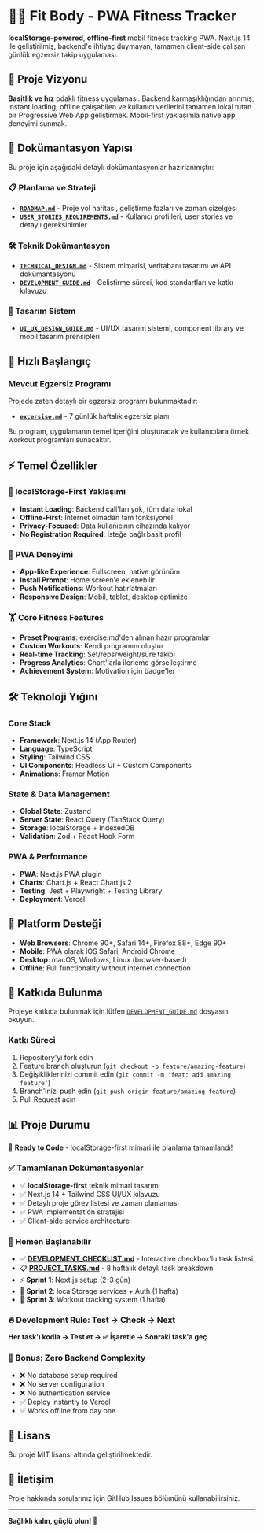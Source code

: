 # 🏋️‍♀️ Fit Body - PWA Fitness Tracker

**localStorage-powered**, **offline-first** mobil fitness tracking PWA. Next.js 14 ile geliştirilmiş, backend'e ihtiyaç duymayan, tamamen client-side çalışan günlük egzersiz takip uygulaması.

## 🎯 Proje Vizyonu

**Basitlik ve hız** odaklı fitness uygulaması. Backend karmaşıklığından arınmış, instant loading, offline çalışabilen ve kullanıcı verilerini tamamen lokal tutan bir Progressive Web App geliştirmek. Mobil-first yaklaşımla native app deneyimi sunmak.

## 📁 Dokümantasyon Yapısı

Bu proje için aşağıdaki detaylı dokümantasyonlar hazırlanmıştır:

### 📋 Planlama ve Strateji
- **[`ROADMAP.md`](docs/ROADMAP.md)** - Proje yol haritası, geliştirme fazları ve zaman çizelgesi
- **[`USER_STORIES_REQUIREMENTS.md`](docs/USER_STORIES_REQUIREMENTS.md)** - Kullanıcı profilleri, user stories ve detaylı gereksinimler

### 🛠️ Teknik Dokümantasyon
- **[`TECHNICAL_DESIGN.md`](docs/TECHNICAL_DESIGN.md)** - Sistem mimarisi, veritabanı tasarımı ve API dokümantasyonu
- **[`DEVELOPMENT_GUIDE.md`](docs/DEVELOPMENT_GUIDE.md)** - Geliştirme süreci, kod standartları ve katkı kılavuzu

### 🎨 Tasarım Sistem
- **[`UI_UX_DESIGN_GUIDE.md`](docs/UI_UX_DESIGN_GUIDE.md)** - UI/UX tasarım sistemi, component library ve mobil tasarım prensipleri

## 🚀 Hızlı Başlangıç

### Mevcut Egzersiz Programı
Projede zaten detaylı bir egzersiz programı bulunmaktadır:
- **[`excersise.md`](excersise.md)** - 7 günlük haftalık egzersiz planı

Bu program, uygulamanın temel içeriğini oluşturacak ve kullanıcılara örnek workout programları sunacaktır.

## ⚡ Temel Özellikler

### 🚀 localStorage-First Yaklaşımı
- **Instant Loading**: Backend call'ları yok, tüm data lokal
- **Offline-First**: İnternet olmadan tam fonksiyonel
- **Privacy-Focused**: Data kullanıcının cihazında kalıyor
- **No Registration Required**: İsteğe bağlı basit profil

### 📱 PWA Deneyimi  
- **App-like Experience**: Fullscreen, native görünüm
- **Install Prompt**: Home screen'e eklenebilir
- **Push Notifications**: Workout hatırlatmaları
- **Responsive Design**: Mobil, tablet, desktop optimize

### 🏋️ Core Fitness Features
- **Preset Programs**: exercise.md'den alınan hazır programlar
- **Custom Workouts**: Kendi programını oluştur
- **Real-time Tracking**: Set/reps/weight/süre takibi
- **Progress Analytics**: Chart'larla ilerleme görselleştirme
- **Achievement System**: Motivation için badge'ler

## 🛠️ Teknoloji Yığını

### Core Stack
- **Framework**: Next.js 14 (App Router)
- **Language**: TypeScript
- **Styling**: Tailwind CSS
- **UI Components**: Headless UI + Custom Components
- **Animations**: Framer Motion

### State & Data Management
- **Global State**: Zustand
- **Server State**: React Query (TanStack Query)  
- **Storage**: localStorage + IndexedDB
- **Validation**: Zod + React Hook Form

### PWA & Performance
- **PWA**: Next.js PWA plugin
- **Charts**: Chart.js + React Chart.js 2
- **Testing**: Jest + Playwright + Testing Library
- **Deployment**: Vercel

## 📱 Platform Desteği

- **Web Browsers**: Chrome 90+, Safari 14+, Firefox 88+, Edge 90+
- **Mobile**: PWA olarak iOS Safari, Android Chrome
- **Desktop**: macOS, Windows, Linux (browser-based)
- **Offline**: Full functionality without internet connection

## 🤝 Katkıda Bulunma

Projeye katkıda bulunmak için lütfen [`DEVELOPMENT_GUIDE.md`](docs/DEVELOPMENT_GUIDE.md) dosyasını okuyun.

### Katkı Süreci
1. Repository'yi fork edin
2. Feature branch oluşturun (`git checkout -b feature/amazing-feature`)
3. Değişikliklerinizi commit edin (`git commit -m 'feat: add amazing feature'`)
4. Branch'inizi push edin (`git push origin feature/amazing-feature`)
5. Pull Request açın

## 📊 Proje Durumu

🚀 **Ready to Code** - localStorage-first mimari ile planlama tamamlandı!

### ✅ Tamamlanan Dokümantasyonlar
- ✅ **localStorage-first** teknik mimari tasarımı
- ✅ Next.js 14 + Tailwind CSS UI/UX kılavuzu
- ✅ Detaylı proje görev listesi ve zaman planlaması
- ✅ PWA implementation stratejisi
- ✅ Client-side service architecture

### 🎯 Hemen Başlanabilir
- ✅ **[DEVELOPMENT_CHECKLIST.md](DEVELOPMENT_CHECKLIST.md)** - Interactive checkbox'lu task listesi
- 📋 **[PROJECT_TASKS.md](docs/PROJECT_TASKS.md)** - 8 haftalık detaylı task breakdown  
- ⚡ **Sprint 1**: Next.js setup (2-3 gün)  
- 🔋 **Sprint 2**: localStorage services + Auth (1 hafta)
- 💪 **Sprint 3**: Workout tracking system (1 hafta)

### 🔥 Development Rule: Test → Check → Next
**Her task'ı kodla → Test et → ✅ İşaretle → Sonraki task'a geç**

### 🎁 Bonus: Zero Backend Complexity
- ❌ No database setup required
- ❌ No server configuration  
- ❌ No authentication service
- ✅ Deploy instantly to Vercel
- ✅ Works offline from day one

## 📄 Lisans

Bu proje MIT lisansı altında geliştirilmektedir.

## 📧 İletişim

Proje hakkında sorularınız için GitHub Issues bölümünü kullanabilirsiniz.

---

**Sağlıklı kalın, güçlü olun! 💪**
